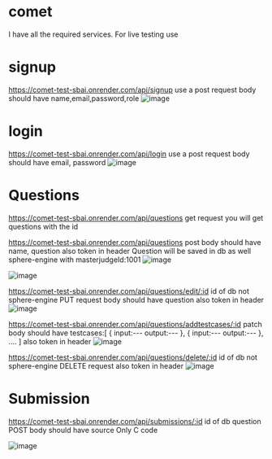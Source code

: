 # comet
I have all the required services.
For live testing use 
# signup 
https://comet-test-sbai.onrender.com/api/signup
use a post request
body should have
name,email,password,role
![image](https://github.com/MuminAhmadKhan/comet/assets/63766734/a85436e5-0b7c-40fe-8596-d173a4e9b33f)

# login
https://comet-test-sbai.onrender.com/api/login
use a post request
body should have
email, password
![image](https://github.com/MuminAhmadKhan/comet/assets/63766734/1593e003-e327-469b-adc4-b3779b4752d8)


# Questions
https://comet-test-sbai.onrender.com/api/questions
get request you will get questions with the id

https://comet-test-sbai.onrender.com/api/questions
post 
body should have
name, question 
also token in header
Question will be saved in db as well sphere-engine with masterjudgeId:1001
![image](https://github.com/MuminAhmadKhan/comet/assets/63766734/0faaf93d-7b01-4bcc-9afd-a96702063cad)

![image](https://github.com/MuminAhmadKhan/comet/assets/63766734/4503f2b5-8dbf-445e-af2f-d6e9956e09b7)


https://comet-test-sbai.onrender.com/api/questions/edit/:id 
id of db not sphere-engine
PUT request
body should have
 question 
also token in header
![image](https://github.com/MuminAhmadKhan/comet/assets/63766734/3623c03d-b7a7-4895-a7b6-beb20e9efd9a)

https://comet-test-sbai.onrender.com/api/questions/addtestcases/:id
patch
body should have 
testcases:[
{
input:---
output:---
},
{
input:---
output:---
}, ....
]
also token in header
![image](https://github.com/MuminAhmadKhan/comet/assets/63766734/31752404-fa42-4e87-9782-6490a6831bd1)

https://comet-test-sbai.onrender.com/api/questions/delete/:id
id of db not sphere-engine
DELETE request
also token in header
![image](https://github.com/MuminAhmadKhan/comet/assets/63766734/c2da6ddd-b60a-4fdf-8464-2c72f3a3c711)

# Submission

https://comet-test-sbai.onrender.com/api/submissions/:id 
id of db question
POST 
body should have source  Only C code 

![image](https://github.com/MuminAhmadKhan/comet/assets/63766734/8785850e-9fef-4789-aebe-8a91f5bc54a8)




#
